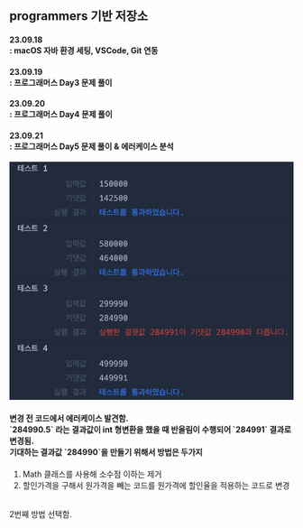 ## programmers 기반 저장소

<p>
<h4>23.09.18<br/>
: macOS 자바 환경 세팅, VSCode, Git 연동
</h4>
</p>

<p>
<h4>23.09.19<br/>
: 프로그래머스 Day3 문제 풀이
</h4>
</p>

<p>
<h4>23.09.20<br/>
: 프로그래머스 Day4 문제 풀이
</h4>
</p>

<p>
<h4>23.09.21<br/>
: 프로그래머스 Day5 문제 풀이 & 에러케이스 분석
</h4>

![feature](images/Day5-1.png)

<h4>
변경 전 코드에서 에러케이스 발견함.<br/>
`284990.5` 라는 결과값이 int 형변환을 했을 때 반올림이 수행되어 `284991` 결과로 변경됨.<br/>
기대하는 결과값 `284990`을 만들기 위해서 방법은 두가지<br/>
</h4>

1. Math 클래스를 사용해 소수점 이하는 제거
2. 할인가격을 구해서 원가격을 빼는 코드를 원가격에 할인율을 적용하는 코드로 변경
<br/>
2번째 방법 선택함.

</p>